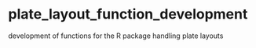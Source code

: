 # plate_layout_function_development
development of functions for the R package handling plate layouts
